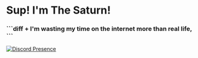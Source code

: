 <h1>Sup! I'm The Saturn!</h1>
<h3>```diff
 + I'm wasting my time on the internet more than real life, 
  ```</h3>


[![Discord Presence](https://lanyard-profile-readme.vercel.app/api/610761919808143370)](https://discord.com/users/610761919808143370)
